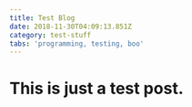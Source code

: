 ```yaml
---
title: Test Blog
date: 2018-11-30T04:09:13.851Z
category: test-stuff
tabs: 'programming, testing, boo'
---
```

# This is just a test post.
